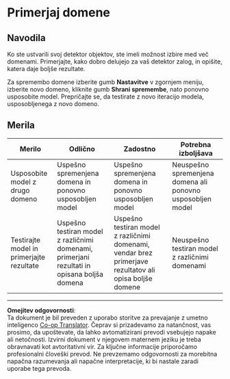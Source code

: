 <!--
CO_OP_TRANSLATOR_METADATA:
{
  "original_hash": "d93ee76fac4c2199973689ecd05baaf9",
  "translation_date": "2025-08-28T14:24:41+00:00",
  "source_file": "5-retail/lessons/1-train-stock-detector/assignment.md",
  "language_code": "sl"
}
-->
# Primerjaj domene

## Navodila

Ko ste ustvarili svoj detektor objektov, ste imeli možnost izbire med več domenami. Primerjajte, kako dobro delujejo za vaš detektor zalog, in opišite, katera daje boljše rezultate.

Za spremembo domene izberite gumb **Nastavitve** v zgornjem meniju, izberite novo domeno, kliknite gumb **Shrani spremembe**, nato ponovno usposobite model. Prepričajte se, da testirate z novo iteracijo modela, usposobljenega z novo domeno.

## Merila

| Merilo | Odlično | Zadostno | Potrebna izboljšava |
| ------- | -------- | -------- | ------------------- |
| Usposobite model z drugo domeno | Uspešno spremenjena domena in ponovno usposobljen model | Uspešno spremenjena domena in ponovno usposobljen model | Neuspešno spremenjena domena ali ponovno usposobljen model |
| Testirajte model in primerjajte rezultate | Uspešno testiran model z različnimi domenami, primerjani rezultati in opisana boljša domena | Uspešno testiran model z različnimi domenami, vendar brez primerjave rezultatov ali opisa boljše domene | Neuspešno testiran model z različnimi domenami |

---

**Omejitev odgovornosti**:  
Ta dokument je bil preveden z uporabo storitve za prevajanje z umetno inteligenco [Co-op Translator](https://github.com/Azure/co-op-translator). Čeprav si prizadevamo za natančnost, vas prosimo, da upoštevate, da lahko avtomatizirani prevodi vsebujejo napake ali netočnosti. Izvirni dokument v njegovem maternem jeziku je treba obravnavati kot avtoritativni vir. Za ključne informacije priporočamo profesionalni človeški prevod. Ne prevzemamo odgovornosti za morebitna napačna razumevanja ali napačne interpretacije, ki bi nastale zaradi uporabe tega prevoda.